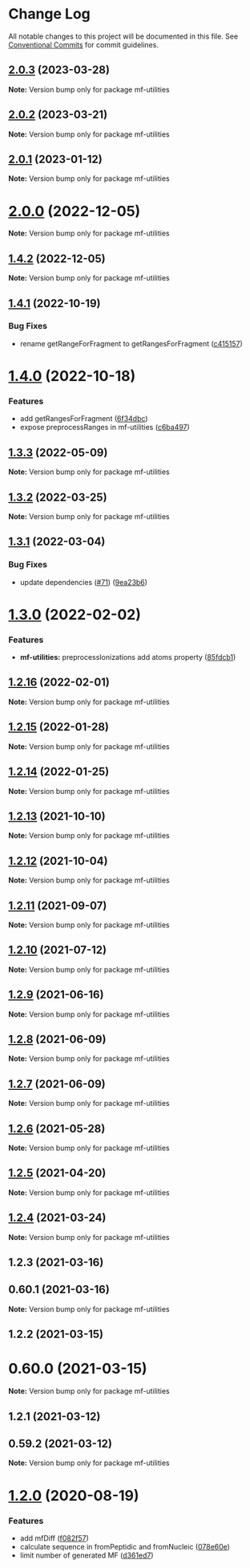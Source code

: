 # Change Log

All notable changes to this project will be documented in this file.
See [Conventional Commits](https://conventionalcommits.org) for commit guidelines.

## [2.0.3](https://github.com/cheminfo/mass-tools/compare/mf-utilities@2.0.2...mf-utilities@2.0.3) (2023-03-28)

**Note:** Version bump only for package mf-utilities





## [2.0.2](https://github.com/cheminfo/mass-tools/compare/mf-utilities@2.0.1...mf-utilities@2.0.2) (2023-03-21)

**Note:** Version bump only for package mf-utilities





## [2.0.1](https://github.com/cheminfo/mass-tools/compare/mf-utilities@2.0.0...mf-utilities@2.0.1) (2023-01-12)

**Note:** Version bump only for package mf-utilities





# [2.0.0](https://github.com/cheminfo/mass-tools/compare/mf-utilities@1.4.2...mf-utilities@2.0.0) (2022-12-05)

**Note:** Version bump only for package mf-utilities

## [1.4.2](https://github.com/cheminfo/mass-tools/compare/mf-utilities@1.4.1...mf-utilities@1.4.2) (2022-12-05)

**Note:** Version bump only for package mf-utilities

## [1.4.1](https://github.com/cheminfo/mass-tools/compare/mf-utilities@1.4.0...mf-utilities@1.4.1) (2022-10-19)

### Bug Fixes

- rename getRangeForFragment to getRangesForFragment ([c415157](https://github.com/cheminfo/mass-tools/commit/c4151579a9c54f6ef0261d4ff38a90d7d36791fd))

# [1.4.0](https://github.com/cheminfo/mass-tools/compare/mf-utilities@1.3.3...mf-utilities@1.4.0) (2022-10-18)

### Features

- add getRangesForFragment ([6f34dbc](https://github.com/cheminfo/mass-tools/commit/6f34dbcfc283f09dd76f8d47859f5f0ad3a82af4))
- expose preprocessRanges in mf-utilities ([c6ba497](https://github.com/cheminfo/mass-tools/commit/c6ba4977c1d84f5d3da218819b392c470f4f4b74))

## [1.3.3](https://github.com/cheminfo/mass-tools/compare/mf-utilities@1.3.2...mf-utilities@1.3.3) (2022-05-09)

**Note:** Version bump only for package mf-utilities

## [1.3.2](https://github.com/cheminfo/mass-tools/compare/mf-utilities@1.3.1...mf-utilities@1.3.2) (2022-03-25)

**Note:** Version bump only for package mf-utilities

## [1.3.1](https://github.com/cheminfo/mass-tools/compare/mf-utilities@1.3.0...mf-utilities@1.3.1) (2022-03-04)

### Bug Fixes

- update dependencies ([#71](https://github.com/cheminfo/mass-tools/issues/71)) ([9ea23b6](https://github.com/cheminfo/mass-tools/commit/9ea23b6683d32489b26b0f9abda97dc69fffaca3))

# [1.3.0](https://github.com/cheminfo/mass-tools/compare/mf-utilities@1.2.16...mf-utilities@1.3.0) (2022-02-02)

### Features

- **mf-utilities:** preprocessIonizations add atoms property ([85fdcb1](https://github.com/cheminfo/mass-tools/commit/85fdcb1f592ed7f9d3909f547264d8ed5a780f3f))

## [1.2.16](https://github.com/cheminfo/mass-tools/compare/mf-utilities@1.2.15...mf-utilities@1.2.16) (2022-02-01)

**Note:** Version bump only for package mf-utilities

## [1.2.15](https://github.com/cheminfo/mass-tools/compare/mf-utilities@1.2.14...mf-utilities@1.2.15) (2022-01-28)

**Note:** Version bump only for package mf-utilities

## [1.2.14](https://github.com/cheminfo/mass-tools/compare/mf-utilities@1.2.13...mf-utilities@1.2.14) (2022-01-25)

**Note:** Version bump only for package mf-utilities

## [1.2.13](https://github.com/cheminfo/mass-tools/compare/mf-utilities@1.2.12...mf-utilities@1.2.13) (2021-10-10)

**Note:** Version bump only for package mf-utilities

## [1.2.12](https://github.com/cheminfo/mass-tools/compare/mf-utilities@1.2.11...mf-utilities@1.2.12) (2021-10-04)

**Note:** Version bump only for package mf-utilities

## [1.2.11](https://github.com/cheminfo/mass-tools/compare/mf-utilities@1.2.10...mf-utilities@1.2.11) (2021-09-07)

**Note:** Version bump only for package mf-utilities

## [1.2.10](https://github.com/cheminfo/mass-tools/compare/mf-utilities@1.2.9...mf-utilities@1.2.10) (2021-07-12)

**Note:** Version bump only for package mf-utilities

## [1.2.9](https://github.com/cheminfo/mass-tools/compare/mf-utilities@1.2.8...mf-utilities@1.2.9) (2021-06-16)

**Note:** Version bump only for package mf-utilities

## [1.2.8](https://github.com/cheminfo/mass-tools/compare/mf-utilities@1.2.7...mf-utilities@1.2.8) (2021-06-09)

**Note:** Version bump only for package mf-utilities

## [1.2.7](https://github.com/cheminfo/mass-tools/compare/mf-utilities@1.2.6...mf-utilities@1.2.7) (2021-06-09)

**Note:** Version bump only for package mf-utilities

## [1.2.6](https://github.com/cheminfo/mass-tools/compare/mf-utilities@1.2.5...mf-utilities@1.2.6) (2021-05-28)

**Note:** Version bump only for package mf-utilities

## [1.2.5](https://github.com/cheminfo/mass-tools/compare/mf-utilities@1.2.4...mf-utilities@1.2.5) (2021-04-20)

**Note:** Version bump only for package mf-utilities

## [1.2.4](https://github.com/cheminfo/mass-tools/compare/mf-utilities@1.2.3...mf-utilities@1.2.4) (2021-03-24)

**Note:** Version bump only for package mf-utilities

## 1.2.3 (2021-03-16)

## 0.60.1 (2021-03-16)

**Note:** Version bump only for package mf-utilities

## 1.2.2 (2021-03-15)

# 0.60.0 (2021-03-15)

**Note:** Version bump only for package mf-utilities

## 1.2.1 (2021-03-12)

## 0.59.2 (2021-03-12)

**Note:** Version bump only for package mf-utilities

# [1.2.0](https://github.com/cheminfo/mass-tools/compare/mf-utilities@1.1.5...mf-utilities@1.2.0) (2020-08-19)

### Features

- add mfDiff ([f082f57](https://github.com/cheminfo/mass-tools/commit/f082f57f8fe269116ea483b009697e89d3d67a33))
- calculate sequence in fromPeptidic and fromNucleic ([078e60e](https://github.com/cheminfo/mass-tools/commit/078e60e593e77a253f54e330c999213f523129b0))
- limit number of generated MF ([d361ed7](https://github.com/cheminfo/mass-tools/commit/d361ed75f1d129fda64b19c2ee3cd421486aeeac))
